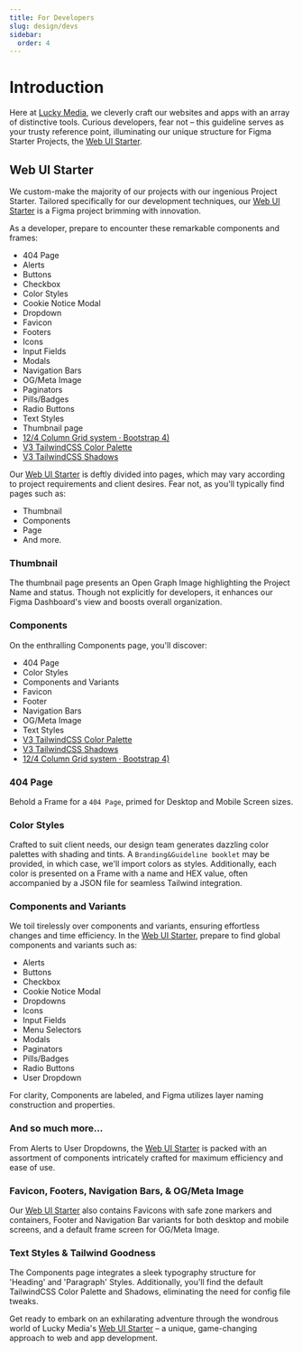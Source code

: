```yaml
---
title: For Developers
slug: design/devs
sidebar:
  order: 4
---
```


# Introduction

Here at [Lucky Media](https://www.luckymedia.dev), we cleverly craft our websites and apps with an array of distinctive tools. Curious developers, fear not – this guideline serves as your trusty reference point, illuminating our unique structure for Figma Starter Projects, the [Web UI Starter](https://www.figma.com/community/file/1243858237628374539).

## Web UI Starter

We custom-make the majority of our projects with our ingenious Project Starter. Tailored specifically for our development techniques, our [Web UI Starter](https://www.figma.com/community/file/1243858237628374539) is a Figma project brimming with innovation.

As a developer, prepare to encounter these remarkable components and frames:

- 404 Page
- Alerts
- Buttons
- Checkbox
- Color Styles
- Cookie Notice Modal
- Dropdown
- Favicon
- Footers
- Icons
- Input Fields
- Modals
- Navigation Bars
- OG/Meta Image
- Paginators
- Pills/Badges
- Radio Buttons
- Text Styles
- Thumbnail page
- [12/4 Column Grid system · Bootstrap 4)](https://getbootstrap.com/docs/4.0/layout/grid/)
- [V3 TailwindCSS Color Palette](https://tailwindcss.com/docs/customizing-colors)
- [V3 TailwindCSS Shadows](https://tailwindcss.com/docs/drop-shadow)

Our [Web UI Starter](https://www.figma.com/community/file/1243858237628374539) is deftly divided into pages, which may vary according to project requirements and client desires. Fear not, as you'll typically find pages such as:

- Thumbnail
- Components
- Page
- And more.

### Thumbnail

The thumbnail page presents an Open Graph Image highlighting the Project Name and status. Though not explicitly for developers, it enhances our Figma Dashboard's view and boosts overall organization.

### Components

On the enthralling Components page, you'll discover:

- 404 Page
- Color Styles
- Components and Variants
- Favicon
- Footer
- Navigation Bars
- OG/Meta Image
- Text Styles
- [V3 TailwindCSS Color Palette](https://tailwindcss.com/docs/customizing-colors)
- [V3 TailwindCSS Shadows](https://tailwindcss.com/docs/drop-shadow)
- [12/4 Column Grid system · Bootstrap 4)](https://getbootstrap.com/docs/4.0/layout/grid/)

### 404 Page

Behold a Frame for a `404 Page`, primed for Desktop and Mobile Screen sizes.

### Color Styles

Crafted to suit client needs, our design team generates dazzling color palettes with shading and tints. A `Branding&Guideline booklet` may be provided, in which case, we'll import colors as styles. Additionally, each color is presented on a Frame with a name and HEX value, often accompanied by a JSON file for seamless Tailwind integration.

### Components and Variants

We toil tirelessly over components and variants, ensuring effortless changes and time efficiency.
In the [Web UI Starter](https://www.figma.com/community/file/1243858237628374539), prepare to find global components and variants such as:

- Alerts
- Buttons
- Checkbox
- Cookie Notice Modal
- Dropdowns
- Icons
- Input Fields
- Menu Selectors
- Modals
- Paginators
- Pills/Badges
- Radio Buttons
- User Dropdown

For clarity, Components are labeled, and Figma utilizes layer naming construction and properties.

### And so much more…

From Alerts to User Dropdowns, the [Web UI Starter](https://www.figma.com/community/file/1243858237628374539) is packed with an assortment of components intricately crafted for maximum efficiency and ease of use.

### Favicon, Footers, Navigation Bars, & OG/Meta Image

Our [Web UI Starter](https://www.figma.com/community/file/1243858237628374539) also contains Favicons with safe zone markers and containers, Footer and Navigation Bar variants for both desktop and mobile screens, and a default frame screen for OG/Meta Image.

### Text Styles & Tailwind Goodness

The Components page integrates a sleek typography structure for 'Heading' and 'Paragraph' Styles. Additionally, you'll find the default TailwindCSS Color Palette and Shadows, eliminating the need for config file tweaks.

Get ready to embark on an exhilarating adventure through the wondrous world of Lucky Media's [Web UI Starter](https://www.figma.com/community/file/1243858237628374539) – a unique, game-changing approach to web and app development.
